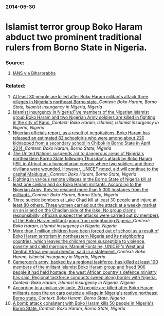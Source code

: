### [2014-05-30](/news/2014/05/30/index.md)

# Islamist terror group Boko Haram abduct two prominent traditional rulers from Borno State in  Nigeria. 




### Source:

1. [IANS via Biharprabha](http://news.biharprabha.com/2014/05/boko-haram-abducts-two-prominent-traditional-rulers-in-nigeria/)

### Related:

1. [At least 30 people are killed after Boko Haram militants attack three villages in Nigeria's northeast Borno state. ](/news/2015/12/15/at-least-30-people-are-killed-after-boko-haram-militants-attack-three-villages-in-nigeria-s-northeast-borno-state.md) _Context: Boko Haram, Borno State, Islamist insurgency in Nigeria, Nigeria_
2. [Islamist insurgency in Nigeria:Five members of the Nigerian Islamist group Boko Haram and two Nigerian Army soldiers are killed in fighting in the city of Kano. ](/news/2013/11/9/islamist-insurgency-in-nigeria-pfive-members-of-the-nigerian-islamist-group-boko-haram-and-two-nigerian-army-soldiers-are-killed-in-fighting.md) _Context: Boko Haram, Islamist, Islamist insurgency in Nigeria, Nigeria_
3. [Nigerian officials report, as a result of negotiations, Boko Haram has released an estimated 82 schoolgirls who were among about 220 kidnapped from a secondary school in Chibok in Borno State in April 2014. ](/news/2017/05/6/nigerian-officials-report-as-a-result-of-negotiations-boko-haram-has-released-an-estimated-82-schoolgirls-who-were-among-about-220-kidnapp.md) _Context: Boko Haram, Borno State, Nigeria_
4. [The United Nations suspends aid to dangerous areas of Nigeria's northeastern Borno State following Thursday's attack by Boko Haram (ISIL in Africa) on a humanitarian convoy where two soldiers and three civilians were wounded. However, UNICEF noted, aid will continue to the capital Maiduguri.  ](/news/2016/07/29/the-united-nations-suspends-aid-to-dangerous-areas-of-nigeria-s-northeastern-borno-state-following-thursday-s-attack-by-boko-haram-isil-in.md) _Context: Boko Haram, Borno State, Nigeria_
5. [Fighting in various remote villages in the Borno State of Nigeria kill at least one civilian and six Boko Haram militants. According to the Nigerian Army, they've rescued more than 5,000 hostages from the militants. ](/news/2016/06/26/fighting-in-various-remote-villages-in-the-borno-state-of-nigeria-kill-at-least-one-civilian-and-six-boko-haram-militants-according-to-the.md) _Context: Boko Haram, Borno State, Nigeria_
6. [Three suicide bombers at Lake Chad kill at least 30 people and injure at least 80 others. Three women carried out the attack at a weekly market on an island on the Chadian side of the lake. No group claims responsibility; officials suspect the attacks were carried out by members of the Boko Haram militant group from neighboring Nigeria. ](/news/2015/12/5/three-suicide-bombers-at-lake-chad-kill-at-least-30-people-and-injure-at-least-80-others-three-women-carried-out-the-attack-at-a-weekly-mar.md) _Context: Boko Haram, Islamist insurgency in Nigeria, Nigeria_
7. [More than 1 million children have been forced out of school as a result of Boko Haram terrorism in northeastern Nigeria and its neighboring countries, which leaves the children more susceptible to violence, poverty and child marriage,  Manuel Fontaine, UNICEF's West and Central Africa regional director, said in a statement. ](/news/2015/12/22/more-than-1-million-children-have-been-forced-out-of-school-as-a-result-of-boko-haram-terrorism-in-northeastern-nigeria-and-its-neighboring.md) _Context: Boko Haram, Islamist insurgency in Nigeria, Nigeria_
8. [Cameroon's army, backed by a regional taskforce, has killed at least 100 members of the militant Islamist Boko Haram group and freed 900 people it had held hostage, the west African country's defence ministry has said. Regional taskforce conducts sweep along border with Nigeria. ](/news/2015/12/2/cameroonas-army-backed-by-a-regional-taskforce-has-killed-at-least-100-members-of-the-militant-islamist-boko-haram-group-and-freed-900-p.md) _Context: Boko Haram, Islamist insurgency in Nigeria, Nigeria_
9. [According to a civilian vigilante, 20 people are killed after Boko Haram militants open fire on cars outside a village in Nigeria's restive northeast Borno state. ](/news/2015/10/21/according-to-a-civilian-vigilante-20-people-are-killed-after-boko-haram-militants-open-fire-on-cars-outside-a-village-in-nigeria-s-restive.md) _Context: Boko Haram, Borno State, Nigeria_
10. [A bomb attack consistent with Boko Haram kills 50 people in Nigeria's Borno State. ](/news/2015/08/11/a-bomb-attack-consistent-with-boko-haram-kills-50-people-in-nigeria-s-borno-state.md) _Context: Boko Haram, Borno State, Nigeria_

